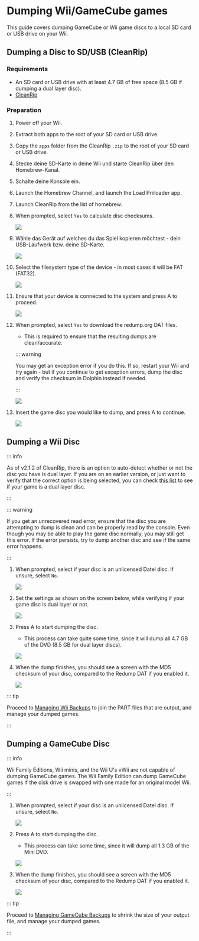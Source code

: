 # Dumping Wii/GameCube games

This guide covers dumping GameCube or Wii game discs to a local SD card or USB drive on your Wii.

## Dumping a Disc to SD/USB (CleanRip)

### Requirements

- An SD card or USB drive with at least 4.7 GB of free space (8.5 GB if dumping a dual layer disc).
- [CleanRip](https://oscwii.org/library/app/cleanrip)

### Preparation

1. Power off your Wii.

2. Extract both apps to the root of your SD card or USB drive.

3. Copy the `apps` folder from the CleanRip `.zip` to the root of your SD card or USB drive.

4. Stecke deine SD-Karte in deine Wii und starte CleanRip über den Homebrew-Kanal.

5. Schalte deine Konsole ein.

6. Launch the Homebrew Channel, and launch the Load Priiloader app.

7. Launch CleanRip from the list of homebrew.

8. When prompted, select `Yes` to calculate disc checksums.

   ![](/images/homebrew/CleanRip/checksum.png)

9. Wähle das Gerät auf welches du das Spiel kopieren möchtest - dein USB-Laufwerk bzw. deine SD-Karte.

   ![](/images/homebrew/CleanRip/device.png)

10. Select the filesystem type of the device - in most cases it will be FAT (FAT32).

    ![](/images/homebrew/CleanRip/filesystem.png)

11. Ensure that your device is connected to the system and press A to proceed.

    ![](/images/homebrew/CleanRip/insertdevice.png)

12. When prompted, select `Yes` to download the redump.org DAT files.

    - This is required to ensure that the resulting dumps are clean/accurate.

    ::: warning

    You may get an exception error if you do this. If so, restart your Wii and try again - but if you continue to get exception errors, dump the disc and verify the checksum in Dolphin instead if needed.

    :::

    ![](/images/homebrew/CleanRip/redump.png)

13. Insert the game disc you would like to dump, and press A to continue.

    ![](/images/homebrew/CleanRip/insertdisc.png)

## Dumping a Wii Disc

::: info

As of v2.1.2 of CleanRip, there is an option to auto-detect whether or not the disc you have is dual layer. If you are on an earlier version, or just want to verify that the correct option is being selected, you can check [this list](https://wiki.dolphin-emu.org/index.php?title=Category:Dual_Layer_Disc_games) to see if your game is a dual layer disc.

:::

::: warning

If you get an unrecovered read error, ensure that the disc you are attempting to dump is clean and can be properly read by the console. Even though you may be able to play the game disc normally, you may still get this error. If the error persists, try to dump another disc and see if the same error happens.

:::

1. When prompted, select if your disc is an unlicensed Datel disc. If unsure, select `No`.

   ![](/images/homebrew/CleanRip/dateldisc.png)

2. Set the settings as shown on the screen below, while verifying if your game disc is dual layer or not.

   ![](/images/homebrew/CleanRip/wiisettings.png)

3. Press A to start dumping the disc.

   - This process can take quite some time, since it will dump all 4.7 GB of the DVD (8.5 GB for dual layer discs).

   ![](/images/homebrew/CleanRip/wiiprogress.png)

4. When the dump finishes, you should see a screen with the MD5 checksum of your disc, compared to the Redump DAT if you enabled it.

   ![](/images/homebrew/CleanRip/wiidumpcomplete.png)

::: tip

Proceed to [Managing Wii Backups](wii-backups) to join the PART files that are output, and manage your dumped games.

:::

## Dumping a GameCube Disc

::: info

Wii Family Editions, Wii minis, and the Wii U's vWii are not capable of dumping GameCube games. The Wii Family Edition can dump GameCube games if the disk drive is swapped with one made for an original model Wii.

:::

1. When prompted, select if your disc is an unlicensed Datel disc. If unsure, select `No`.

   ![](/images/homebrew/CleanRip/dateldisc.png)

2. Press A to start dumping the disc.

   - This process can take some time, since it will dump all 1.3 GB of the Mini DVD.

   ![](/images/homebrew/CleanRip/gcprogress.png)

3. When the dump finishes, you should see a screen with the MD5 checksum of your disc, compared to the Redump DAT if you enabled it.

   ![](/images/homebrew/CleanRip/gcdumpcomplete.png)

::: tip

Proceed to [Managing GameCube Backups](gc-backups) to shrink the size of your output file, and manage your dumped games.

:::
